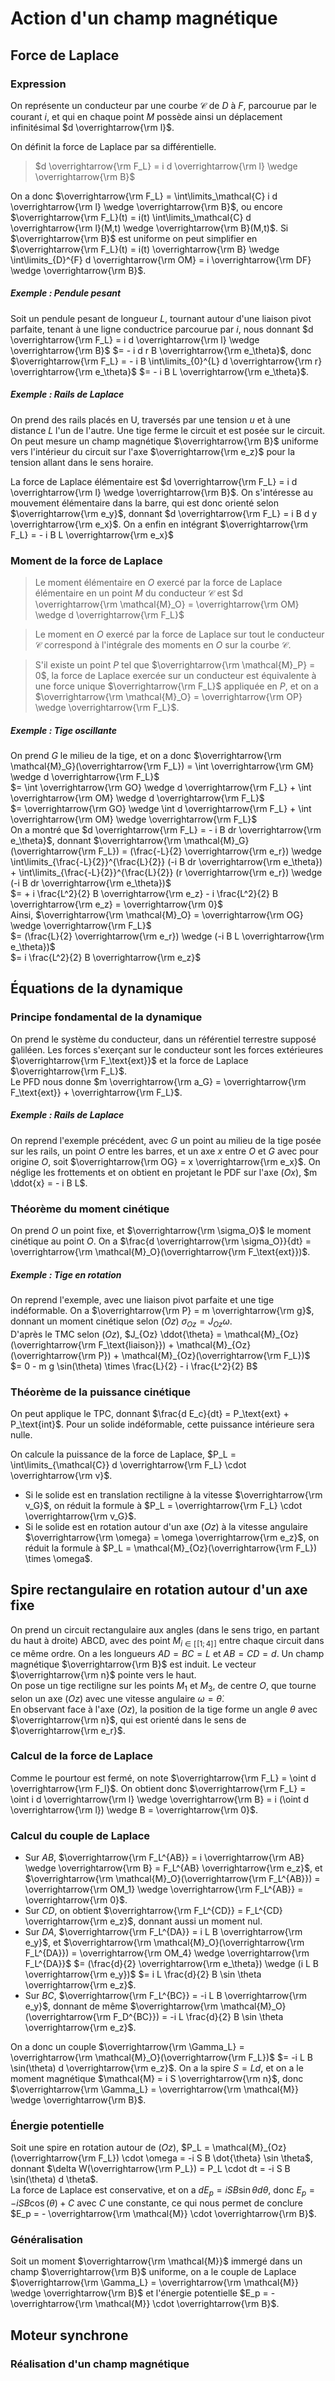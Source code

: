 # Action d'un champ magnétique
## Force de Laplace
### Expression
On représente un conducteur par une courbe $\mathcal{C}$ de $D$ à $F$,
parcourue par le courant $i$, et qui en chaque point $M$ possède ainsi un
déplacement infinitésimal $d \overrightarrow{\rm l}$.

On définit la force de Laplace par sa différentielle.

> $d \overrightarrow{\rm F_L} = i d \overrightarrow{\rm l} \wedge \overrightarrow{\rm B}$

On a donc $\overrightarrow{\rm F_L} = \int\limits_\mathcal{C} i d \overrightarrow{\rm l} \wedge \overrightarrow{\rm B}$,
ou encore $\overrightarrow{\rm F_L}(t) = i(t) \int\limits_\mathcal{C} d \overrightarrow{\rm l}(M,t) \wedge \overrightarrow{\rm B}(M,t)$.
Si $\overrightarrow{\rm B}$ est uniforme on peut simplifier en
$\overrightarrow{\rm F_L}(t) = i(t) \overrightarrow{\rm B} \wedge \int\limits_{D}^{F} d \overrightarrow{\rm OM} = i \overrightarrow{\rm DF} \wedge \overrightarrow{\rm B}$.

##### Exemple : Pendule pesant
Soit un pendule pesant de longueur $L$, tournant autour d'une liaison pivot
parfaite, tenant à une ligne conductrice parcourue par $i$, nous donnant $d \overrightarrow{\rm F_L} = i d \overrightarrow{\rm l} \wedge \overrightarrow{\rm B}$
$= - i d r B \overrightarrow{\rm e_\theta}$,
donc $\overrightarrow{\rm F_L} = - i B \int\limits_{0}^{L} d \overrightarrow{\rm r} \overrightarrow{\rm e_\theta}$
$= - i B L \overrightarrow{\rm e_\theta}$.

##### Exemple : Rails de Laplace
On prend des rails placés en U, traversés par une tension $u$ et à une distance
$L$ l'un de l'autre. Une tige ferme le circuit et est posée sur le circuit.
On peut mesure un champ magnétique $\overrightarrow{\rm B}$ uniforme vers l'intérieur du
circuit sur l'axe $\overrightarrow{\rm e_z}$ pour la tension allant dans le sens horaire.

La force de Laplace élémentaire est $d \overrightarrow{\rm F_L} = i d \overrightarrow{\rm l} \wedge \overrightarrow{\rm B}$.
On s'intéresse au mouvement élémentaire dans la barre, qui est donc orienté
selon $\overrightarrow{\rm e_y}$, donnant $d \overrightarrow{\rm F_L} = i B d y \overrightarrow{\rm e_x}$.
On a enfin en intégrant $\overrightarrow{\rm F_L} = - i B L \overrightarrow{\rm e_x}$

### Moment de la force de Laplace
> Le moment élémentaire en $O$ exercé par la force de Laplace élémentaire en un
> point $M$ du conducteur $\mathcal{C}$ est $d \overrightarrow{\rm \mathcal{M}_O} = \overrightarrow{\rm OM} \wedge d \overrightarrow{\rm F_L}$

> Le moment en $O$ exercé par la force de Laplace sur tout le conducteur $\mathcal{C}$
> correspond à l'intégrale des moments en $O$ sur la courbe $\mathcal{C}$.

> S'il existe un point $P$ tel que $\overrightarrow{\rm \mathcal{M}_P} = 0$, la
> force de Laplace exercée sur un conducteur est équivalente à une force unique
> $\overrightarrow{\rm F_L}$ appliquée en $P$, et on a $\overrightarrow{\rm \mathcal{M}_O} = \overrightarrow{\rm OP} \wedge \overrightarrow{\rm F_L}$.

##### Exemple : Tige oscillante
On prend $G$ le milieu de la tige, et on a donc
$\overrightarrow{\rm \mathcal{M}_G}(\overrightarrow{\rm F_L}) = \int \overrightarrow{\rm GM} \wedge d \overrightarrow{\rm F_L}$\
$= \int \overrightarrow{\rm GO} \wedge d \overrightarrow{\rm F_L} + \int \overrightarrow{\rm OM} \wedge d \overrightarrow{\rm F_L}$\
$= \overrightarrow{\rm GO} \wedge \int d \overrightarrow{\rm F_L} + \int \overrightarrow{\rm OM} \wedge \overrightarrow{\rm F_L}$\
On a montré que $d \overrightarrow{\rm F_L} = - i B dr \overrightarrow{\rm e_\theta}$, donnant
$\overrightarrow{\rm \mathcal{M}_G}(\overrightarrow{\rm F_L}) = (\frac{-L}{2} \overrightarrow{\rm e_r}) \wedge \int\limits_{\frac{-L}{2}}^{\frac{L}{2}} (-i B dr \overrightarrow{\rm e_\theta}) + \int\limits_{\frac{-L}{2}}^{\frac{L}{2}} (r \overrightarrow{\rm e_r}) \wedge (-i B dr \overrightarrow{\rm e_\theta})$\
$= + i \frac{L^2}{2} B \overrightarrow{\rm e_z} - i \frac{L^2}{2} B \overrightarrow{\rm e_z} = \overrightarrow{\rm 0}$\
Ainsi, $\overrightarrow{\rm \mathcal{M}_O} = \overrightarrow{\rm OG} \wedge \overrightarrow{\rm F_L}$\
$= (\frac{L}{2} \overrightarrow{\rm e_r}) \wedge (-i B L \overrightarrow{\rm e_\theta})$\
$= i \frac{L^2}{2} B \overrightarrow{\rm e_z}$

## Équations de la dynamique
### Principe fondamental de la dynamique
On prend le système du conducteur, dans un référentiel terrestre supposé
galiléen. Les forces s'exerçant sur le conducteur sont les forces extérieures
$\overrightarrow{\rm F_\text{ext}}$ et la force de Laplace $\overrightarrow{\rm F_L}$.\
Le PFD nous donne $m \overrightarrow{\rm a_G} = \overrightarrow{\rm F_\text{ext}} + \overrightarrow{\rm F_L}$.

##### Exemple : Rails de Laplace
On reprend l'exemple précédent, avec $G$ un point au milieu de la tige posée sur les
rails, un point $O$ entre les barres, et un axe $x$ entre $O$ et $G$ avec pour
origine $O$, soit $\overrightarrow{\rm OG} = x \overrightarrow{\rm e_x}$. On
néglige les frottements et on obtient en projetant le PDF sur l'axe $(Ox)$,
$m \ddot{x} = - i B L$.

### Théorème du moment cinétique
On prend $O$ un point fixe, et $\overrightarrow{\rm \sigma_O}$ le moment
cinétique au point $O$. On a $\frac{d \overrightarrow{\rm \sigma_O}}{dt} = \overrightarrow{\rm \mathcal{M}_O}(\overrightarrow{\rm F_\text{ext}})$.

##### Exemple : Tige en rotation
On reprend l'exemple, avec une liaison pivot parfaite et une tige indéformable.
On a $\overrightarrow{\rm P} = m \overrightarrow{\rm g}$, donnant un moment
cinétique selon $(Oz)$ $\sigma_{Oz} = J_{Oz} \omega$.\
D'après le TMC selon $(Oz)$, $J_{Oz} \ddot{\theta} = \mathcal{M}_{Oz}(\overrightarrow{\rm F_\text{liaison}}) + \mathcal{M}_{Oz}(\overrightarrow{\rm P}) + \mathcal{M}_{Oz}(\overrightarrow{\rm F_L})$\
$= 0 - m g \sin(\theta) \times \frac{L}{2} - i \frac{L^2}{2} B$

### Théorème de la puissance cinétique
On peut applique le TPC, donnant $\frac{d E_c}{dt} = P_\text{ext} +
P_\text{int}$. Pour un solide indéformable, cette puissance intérieure sera
nulle.

On calcule la puissance de la force de Laplace, $P_L = \int\limits_{\mathcal{C}} d \overrightarrow{\rm F_L} \cdot \overrightarrow{\rm v}$.
- Si le solide est en translation rectiligne à la vitesse $\overrightarrow{\rm v_G}$, on réduit la formule à
  $P_L = \overrightarrow{\rm F_L} \cdot \overrightarrow{\rm v_G}$.
- Si le solide est en rotation autour d'un axe $(Oz)$ à la vitesse angulaire $\overrightarrow{\rm \omega} = \omega \overrightarrow{\rm e_z}$,
  on réduit la formule à $P_L = \mathcal{M}_{Oz}(\overrightarrow{\rm F_L}) \times \omega$.

## Spire rectangulaire en rotation autour d'un axe fixe
On prend un circuit rectangulaire aux angles (dans le sens trigo, en partant du
haut à droite) ABCD, avec des point $M_{i \in [\![1;4]\!]}$ entre chaque circuit
dans ce même ordre. On a les longueurs $AD = BC = L$ et $AB = CD = d$. Un champ
magnétique $\overrightarrow{\rm B}$ est induit. Le vecteur $\overrightarrow{\rm n}$ pointe vers le haut.\
On pose un tige rectiligne sur les points $M_1$ et $M_3$, de centre $O$, que
tourne selon un axe $(Oz)$ avec une vitesse angulaire $\omega = \dot{\theta}$.\
En observant face à l'axe $(Oz)$, la position de la tige forme un angle $\theta$
avec $\overrightarrow{\rm n}$, qui est orienté dans le sens de $\overrightarrow{\rm e_r}$.

### Calcul de la force de Laplace
Comme le pourtour est fermé, on note $\overrightarrow{\rm F_L} = \oint d \overrightarrow{\rm F_l}$.
On obtient donc $\overrightarrow{\rm F_L} = \oint i d \overrightarrow{\rm l} \wedge \overrightarrow{\rm B} = i (\oint d \overrightarrow{\rm l}) \wedge B = \overrightarrow{\rm 0}$.

### Calcul du couple de Laplace
- Sur $AB$, $\overrightarrow{\rm F_L^{AB}} = i \overrightarrow{\rm AB} \wedge \overrightarrow{\rm B} = F_L^{AB} \overrightarrow{\rm e_z}$,
  et $\overrightarrow{\rm \mathcal{M}_O}(\overrightarrow{\rm F_L^{AB}}) = \overrightarrow{\rm OM_1} \wedge \overrightarrow{\rm F_L^{AB}} = \overrightarrow{\rm 0}$.
- Sur $CD$, on obtient $\overrightarrow{\rm F_L^{CD}} = F_L^{CD} \overrightarrow{\rm e_z}$, donnant aussi un moment nul.
- Sur $DA$, $\overrightarrow{\rm F_L^{DA}} = i L B \overrightarrow{\rm e_y}$, et
  $\overrightarrow{\rm \mathcal{M}_O}(\overrightarrow{\rm F_L^{DA}}) = \overrightarrow{\rm OM_4} \wedge \overrightarrow{\rm F_L^{DA}}$
  $= (\frac{d}{2} \overrightarrow{\rm e_\theta}) \wedge (i L B \overrightarrow{\rm e_y})$
  $= i L \frac{d}{2} B \sin \theta \overrightarrow{\rm e_z}$.
- Sur $BC$, $\overrightarrow{\rm F_L^{BC}} = -i L B \overrightarrow{\rm e_y}$,
  donnant de même $\overrightarrow{\rm \mathcal{M}_O}(\overrightarrow{\rm F_D^{BC}}) = -i L \frac{d}{2} B \sin \theta \overrightarrow{\rm e_z}$.

On a donc un couple $\overrightarrow{\rm \Gamma_L} = \overrightarrow{\rm \mathcal{M}_O}(\overrightarrow{\rm F_L})$
$= -i L B \sin(\theta) d \overrightarrow{\rm e_z}$.
On a la spire $S = L d$, et on a le moment magnétique $\mathcal{M} = i S \overrightarrow{\rm n}$,
donc $\overrightarrow{\rm \Gamma_L} = \overrightarrow{\rm \mathcal{M}} \wedge \overrightarrow{\rm B}$.

### Énergie potentielle
Soit une spire en rotation autour de $(Oz)$, $P_L = \mathcal{M}_{Oz}(\overrightarrow{\rm F_L}) \cdot \omega = -i S B \dot{\theta} \sin \theta$,
donnant $\delta W(\overrightarrow{\rm P_L}) = P_L \cdot dt = -i S B \sin(\theta) d \theta$.\
La force de Laplace est conservative, et on a $d E_p = i S B \sin \theta d \theta$,
donc $E_p = - i S B \cos(\theta) + C$ avec $C$ une constante, ce qui nous
permet de conclure $E_p = - \overrightarrow{\rm \mathcal{M}} \cdot \overrightarrow{\rm B}$.

### Généralisation
Soit un moment $\overrightarrow{\rm \mathcal{M}}$ immergé dans un champ $\overrightarrow{\rm B}$ uniforme, on a
le couple de Laplace $\overrightarrow{\rm \Gamma_L} = \overrightarrow{\rm \mathcal{M}} \wedge \overrightarrow{\rm B}$
et l'énergie potentielle $E_p = - \overrightarrow{\rm \mathcal{M}} \cdot \overrightarrow{\rm B}$.

## Moteur synchrone
### Réalisation d'un champ magnétique
